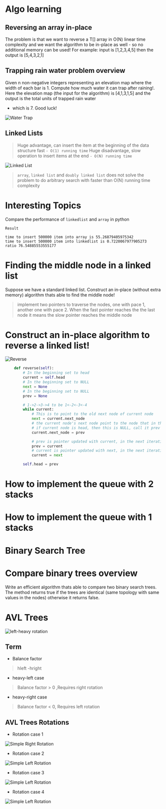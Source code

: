 # Algo learning

## Reversing an array in-place

The problem is that we want to reverse a T[] array in O(N) linear time complexity
and we want the algorithm to be in-place as well - so no additional memory can be used!
For example: input is [1,2,3,4,5] then the output is [5,4,3,2,1]

## Trapping rain water problem overview

Given n non-negative integers representing an elevation map where the width of each bar is 1.
Compute how much water it can trap after raining!.
Here the elevation map (the input for the algorithm) is [4,1,3,1,5] and the output is the total units of trapped rain
water

- which is 7.
  Good luck!

![Water Trap](water_trap.png)

## Linked Lists

> Huge advantage, can insert the item at the beginning of the data structure fast `- O(1) running time`
> Huge disadvantage, slow operation to insert items at the end `- O(N) running time`

![Linked List](linkedlist.png)

> `array`, `linked list` and `doubly linked list` does not solve the problem to do arbitrary search with
> faster than O(N) running time complexity

# Interesting Topics

Compare the performance of `linkedlist` and `array` in python

`Result`
```text
time to insert 500000 item into array is 55.26879405975342
time to insert 500000 item into linkedlist is 0.7220067977905273
ratio 76.54885553555177
```

# Finding the middle node in a linked list
Suppose we have a standard linked list. Construct an in-place (without extra memory) 
algorithm thats able to find the middle node!
> implement two pointers to traverse the nodes, one with pace 1, another one with pace 2. When the fast pointer reaches the
> the last node it means the slow pointer reaches the middle node

# Construct an in-place algorithm to reverse a linked list!
![Reverse](reverse.png)

```python
    def reverse(self):
        # In the beginning set to head
        current = self.head
        # In the beginning set to NULL
        next = None
        # In the beginning set to NULL
        prev = None

        # 1->2->3->4 to be 1<-2<-3<-4
        while current:
            # This is to point to the old next node of current node
            next = current.next_node
            # the current node's next node point to the node that in the beginning it pointed by
            # if current node is head, then this is NULL, call it prev
            current.next_node = prev

            # prev is pointer updated with current, in the next iteration it will be pointed by node after
            prev = current
            # current is pointer updated with next, in the next iteration it will be pointing to prev
            current = next

        self.head = prev
```
# How to implement the queue with 2 stacks
# How to implement the queue with 1 stacks
# Binary Search Tree
# Compare binary trees overview
Write an efficient algorithm thats able to compare two binary search trees. The method returns true if the trees are identical 
(same topology with same values in the nodes) otherwise it returns false.
# AVL Trees

![left-heavy rotation](left_heavy_rotation.png)
## Term
* Balance factor
> hleft -hright
* heavy-left case
> Balance factor > 0 ,Requires right rotation
* heavy-right case 
>Balance factor < 0, Requires left rotation

## AVL Trees Rotations
* Rotation case 1

![Simple Right Rotation](case1_simple_right_rotation.png)


* Rotation case 2

![Simple Left Rotation](case2_simple_left_rotation.png)

* Rotation case 3

![Simple Left Rotation](heavy_left_right_case.png)

* Rotation case 4

![Simple Left Rotation](case4_heavy_right_left_case.png)